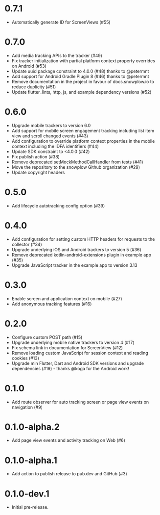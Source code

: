 # 0.7.1

* Automatically generate ID for ScreenViews (#55)

# 0.7.0

* Add media tracking APIs to the tracker (#49)
* Fix tracker initialization with partial platform context property overrides on Android (#53)
* Update uuid package constraint to 4.0.0 (#48) thanks to @petermnt
* Add support for Android Gradle Plugin 8 (#46) thanks to @petermnt
* Remove documentation in the project in favour of docs.snowplow.io to reduce duplicity (#51)
* Update flutter_lints, http, js, and example dependency versions (#52)

# 0.6.0

* Upgrade mobile trackers to version 6.0
* Add support for mobile screen engagement tracking including list item view and scroll changed events (#43)
* Add configuration to override platform context properties in the mobile context including the IDFA identifiers (#44)
* Update SDK constraint to <4.0.0 (#42)
* Fix publish action (#38)
* Remove deprecated setMockMethodCallHandler from tests (#41)
* Move the repository to the snowplow Github organization (#29)
* Update copyright headers

# 0.5.0

*  Add lifecycle autotracking config option (#39)

# 0.4.0

* Add configuration for setting custom HTTP headers for requests to the collector (#34)
* Upgrade underlying iOS and Android trackers to version 5 (#36)
* Remove deprecated kotlin-android-extensions plugin in example app (#35)
* Upgrade JavaScript tracker in the example app to version 3.13

# 0.3.0

* Enable screen and application context on mobile (#27)  
* Add anonymous tracking features (#16)

# 0.2.0

* Configure custom POST path (#15)  
* Upgrade underlying mobile native trackers to version 4 (#17)  
* Fix schema link in documentation for ScreenView (#12)  
* Remove loading custom JavaScript for session context and reading cookies (#13)  
* Upgrade min Flutter, Dart and Android SDK versions and upgrade dependencies (#19) - thanks @koga for the Android work!  

# 0.1.0

* Add route observer for auto tracking screen or page view events on navigation (#9)

# 0.1.0-alpha.2

* Add page view events and activity tracking on Web (#6)

# 0.1.0-alpha.1

* Add action to publish release to pub.dev and GitHub (#3)

# 0.1.0-dev.1

* Initial pre-release.

